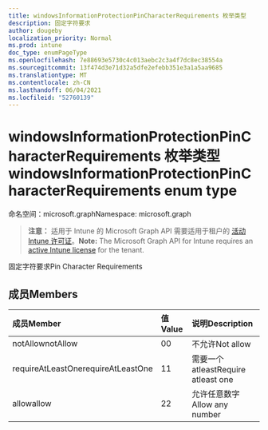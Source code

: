```yaml
---
title: windowsInformationProtectionPinCharacterRequirements 枚举类型
description: 固定字符要求
author: dougeby
localization_priority: Normal
ms.prod: intune
doc_type: enumPageType
ms.openlocfilehash: 7e88693e5730c4c013aebc2c3a4f7dc8ec38554a
ms.sourcegitcommit: 13f474d3e71d32a5dfe2efebb351e3a1a5aa9685
ms.translationtype: MT
ms.contentlocale: zh-CN
ms.lasthandoff: 06/04/2021
ms.locfileid: "52760139"
---
```

# <a name="windowsinformationprotectionpincharacterrequirements-enum-type"></a><span data-ttu-id="9af77-103">windowsInformationProtectionPinCharacterRequirements 枚举类型</span><span class="sxs-lookup"><span data-stu-id="9af77-103">windowsInformationProtectionPinCharacterRequirements enum type</span></span>

<span data-ttu-id="9af77-104">命名空间：microsoft.graph</span><span class="sxs-lookup"><span data-stu-id="9af77-104">Namespace: microsoft.graph</span></span>

> <span data-ttu-id="9af77-105">**注意：** 适用于 Intune 的 Microsoft Graph API 需要适用于租户的 [活动 Intune 许可证](https://go.microsoft.com/fwlink/?linkid=839381)。</span><span class="sxs-lookup"><span data-stu-id="9af77-105">**Note:** The Microsoft Graph API for Intune requires an [active Intune license](https://go.microsoft.com/fwlink/?linkid=839381) for the tenant.</span></span>

<span data-ttu-id="9af77-106">固定字符要求</span><span class="sxs-lookup"><span data-stu-id="9af77-106">Pin Character Requirements</span></span>

## <a name="members"></a><span data-ttu-id="9af77-107">成员</span><span class="sxs-lookup"><span data-stu-id="9af77-107">Members</span></span>
|<span data-ttu-id="9af77-108">成员</span><span class="sxs-lookup"><span data-stu-id="9af77-108">Member</span></span>|<span data-ttu-id="9af77-109">值</span><span class="sxs-lookup"><span data-stu-id="9af77-109">Value</span></span>|<span data-ttu-id="9af77-110">说明</span><span class="sxs-lookup"><span data-stu-id="9af77-110">Description</span></span>|
|:---|:---|:---|
|<span data-ttu-id="9af77-111">notAllow</span><span class="sxs-lookup"><span data-stu-id="9af77-111">notAllow</span></span>|<span data-ttu-id="9af77-112">0</span><span class="sxs-lookup"><span data-stu-id="9af77-112">0</span></span>|<span data-ttu-id="9af77-113">不允许</span><span class="sxs-lookup"><span data-stu-id="9af77-113">Not allow</span></span>|
|<span data-ttu-id="9af77-114">requireAtLeastOne</span><span class="sxs-lookup"><span data-stu-id="9af77-114">requireAtLeastOne</span></span>|<span data-ttu-id="9af77-115">1</span><span class="sxs-lookup"><span data-stu-id="9af77-115">1</span></span>|<span data-ttu-id="9af77-116">需要一个 atleast</span><span class="sxs-lookup"><span data-stu-id="9af77-116">Require atleast one</span></span>|
|<span data-ttu-id="9af77-117">allow</span><span class="sxs-lookup"><span data-stu-id="9af77-117">allow</span></span>|<span data-ttu-id="9af77-118">2</span><span class="sxs-lookup"><span data-stu-id="9af77-118">2</span></span>|<span data-ttu-id="9af77-119">允许任意数字</span><span class="sxs-lookup"><span data-stu-id="9af77-119">Allow any number</span></span>|




